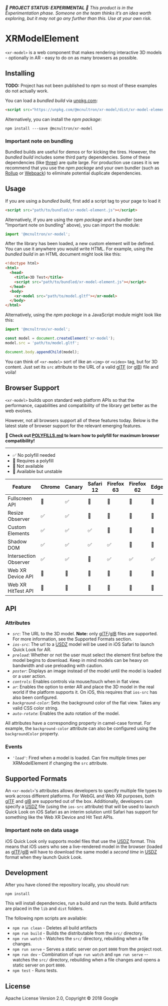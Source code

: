 *🚨 **PROJECT STATUS: EXPERIMENTAL** 🚨 This product is in the Experimentation phase. Someone on the team thinks it’s an idea worth exploring, but it may not go any further than this. Use at your own risk.*

# XRModelElement

`<xr-model>` is a web component that makes rendering interactive 3D models -
optionally in AR - easy to do on as many browsers as possible.

## Installing

**TODO:** Project has not been published to npm so most of these examples do
not actually work.

You can load a _bundled build_ via
[unpkg.com](https://unpkg.com/@mcnultron/xr-model/dist/xr-model-element.js):

```html
<script src="https://unpkg.com/@mcnultron/xr-model/dist/xr-model-element.js"></script>
```

Alternatively, you can install the _npm package_:

```
npm install ---save @mcnultron/xr-model
```

### Important note on bundling

Bundled builds are useful for demos or for kicking the tires. However,
the _bundled build_ includes some third party dependencies. Some of these
dependencies (like [three](https://threejs.org/)) are quite large. For
production use cases it is we recommend that you use the _npm package_ and your
own bundler (such as [Rollup](http://rollupjs.org) or
[Webpack](https://webpack.js.org/)) to eliminate potential duplicate
dependencies.

## Usage

If you are using a _bundled build_, first add a script tag to your page to load it

```html
<script src="path/to/bundled/xr-model-element.js"></script>
```

Alternatively, if you are using the _npm package_ and a bundler (see
"Important note on bundling" above), you can import the module:

```javascript
import '@mcnultron/xr-model';
```

After the library has been loaded, a new custom element will be defined. You can
use it anywhere you would write HTML. For example, using the _bundled build_ in
an HTML document might look like this:

```html
<!doctype html>
<html>
  <head>
    <title>3D Test</title>
    <script src="path/to/bundled/xr-model-element.js"></script>
  </head>
  <body>
    <xr-model src="path/to/model.gltf"></xr-model>
  </body>
</html>
```

Alternatively, using the _npm package_ in a JavaScript module might look like
this:

```javascript
import '@mcnultron/xr-model';

const model = document.createElement('xr-model');
model.src = 'path/to/model.gltf';

document.body.appendChild(model);
```

You can think of `<xr-model>` sort of like an `<img>` or `<video>` tag, but for
3D content. Just set its `src` attribute to the URL of a valid [glTF][glTF] (or
[glB][glB]) file and voila!

## Browser Support

`<xr-model>` builds upon standard web platform APIs so that the performance,
capabilities and compatibility of the library get better as the web evolves.

However, not all browsers support all of these features today. Below is the
latest state of browser support for the relevant emerging features.

**📢 Check out
[POLYFILLS.md](https://github.com/PolymerLabs/xr-model/blob/master/POLYFILLS.md) to
learn how to polyfill for maximum browser compatibility!**

---

 - ✅ No polyfill needed
 - 🚧 Requires a polyfill
 - 🚫 Not available
 - 🎌 Available but unstable

Feature                   | Chrome | Canary | Safari 12 | Firefox 63 | Firefox 62 | Edge  | IE 11
--------------------------|--------|--------|-----------|------------|------------|-------|------
Fullscreen API            |     🚧 |     ✅ |        🚧 |         🚧 |         🚧 |    🚧 |   🚧
Resize Observer           |     ✅ |     ✅ |        🚧 |         🚧 |         🚧 |    🚧 |   🚧
Custom Elements           |     ✅ |     ✅ |        ✅ |         🚧 |         🚧 |    🚧 |   🚧
Shadow DOM                |     ✅ |     ✅ |        ✅ |         ✅ |         🚧 |    🚧 |   🚧
Intersection Observer     |     ✅ |     ✅ |        🚧 |         ✅ |         ✅ |    ✅ |   🚧
Web XR Device API         |     🚫 |     🎌 |        🚫 |         🚫 |         🚫 |    🚫 |   🚫
Web XR HitTest API        |     🚫 |     🎌 |        🚫 |         🚫 |         🚫 |    🚫 |   🚫

## API

### Attributes

* *`src`*: The URL to the 3D model. **Note:** only [glTF][glTF]/[glB][glB] files are supported. For more information, see the Supported Formats section.
* *`ios-src`*: The url to a [USDZ][USDZ] model will be used in iOS Safari to launch Quick Look for AR.
* *`preload`*: Whether or not the user must select the element first before the model begins to download. Keep in mind models can be heavy on bandwidth and use preloading with caution.
* *`poster`*: Displays an image instead of the model until the model is loaded or a user action.
* *`controls`*: Enables controls via mouse/touch when in flat view.
* *`ar`*: Enables the option to enter AR and place the 3D model in the real world if the platform supports it. On iOS, this requires that `ios-src` has also been configured.
* *`background-color`*: Sets the background color of the flat view. Takes any valid CSS color string.
* *`auto-rotate`*: Enables the auto rotation of the model.

All attributes have a corresponding property in camel-case format. For example,
the `background-color` attribute can also be configured using the
`backgroundColor` property.

### Events

* *`'load'`*: Fired when a model is loaded. Can fire multiple times per XRModelElement if changing the `src` attribute.

## Supported Formats

An `<xr-model>`'s attributes allows developers to specify multiple file types to
work across different platforms. For WebGL and Web XR purposes, both
[glTF][glTF] and [glB][glB] are supported out of the box. Additionally,
developers can specify a [USDZ][USDZ] file (using the `ios-src` attribute) that
will be used to launch Quick Look on iOS Safari as an interim solution until
Safari has support for something like the Web XR Device and Hit Test APIs.

### Important note on data usage

iOS Quick Look only supports model files that use the [USDZ][USDZ] format. This
means that iOS users who see a live-rendered model in the browser (loaded as
[glTF][glTF]/[glB][glB] will have to download the same model
a _second time_ in [USDZ][USDZ] format when they launch Quick Look.

## Development

After you have cloned the repository locally, you should run:

```
npm install
```

This will install dependencies, run a build and run the tests. Build artifacts
are placed in the `lib` and `dist` folders.

The following npm scripts are available:

* `npm run clean` - Deletes all build artifacts
* `npm run build` - Builds the distributable from the `src/` directory.
* `npm run watch` - Watches the `src/` directory, rebuilding when a file changes.
* `npm run serve` - Serves a static server on port `8000` from the project root.
* `npm run dev` - Combination of `npm run watch` and `npm run serve` -- watches the `src/` directory, rebuilding when a file changes and opens a static server on port `8000`.
* `npm test` - Runs tests.

## License

Apache License Version 2.0, Copyright © 2018 Google

[USDZ]: https://graphics.pixar.com/usd/docs/Usdz-File-Format-Specification.html
[glTF]: https://github.com/KhronosGroup/glTF/tree/master/specification/2.0
[glb]: https://github.com/KhronosGroup/glTF/tree/master/specification/2.0#glb-file-format-specification
